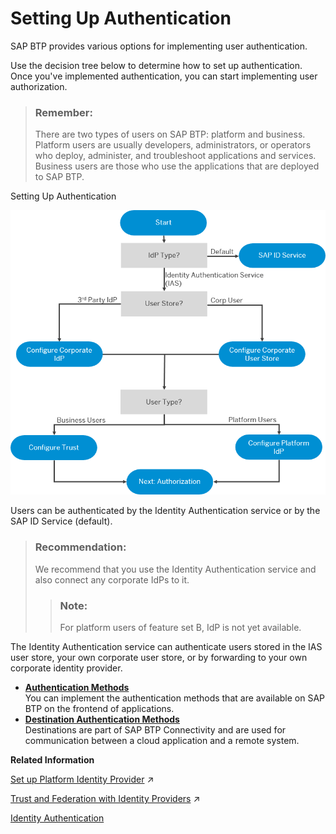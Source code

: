<!-- loio1dbce9caa4314103bbc9a7e3ca548280 -->

# Setting Up Authentication

SAP BTP provides various options for implementing user authentication.

Use the decision tree below to determine how to set up authentication. Once you've implemented authentication, you can start implementing user authorization.

> ### Remember:  
> There are two types of users on SAP BTP: platform and business. Platform users are usually developers, administrators, or operators who deploy, administer, and troubleshoot applications and services. Business users are those who use the applications that are deployed to SAP BTP.

   
  
<a name="loio1dbce9caa4314103bbc9a7e3ca548280__fig_d4w_mrw_42b"/>Setting Up Authentication

 ![](../images/sap_cp_lm_authentication_49d26c9.png "Setting Up Authentication") 

Users can be authenticated by the Identity Authentication service or by the SAP ID Service \(default\).

> ### Recommendation:  
> We recommend that you use the Identity Authentication service and also connect any corporate IdPs to it.
> 
> > ### Note:  
> > For platform users of feature set B, IdP is not yet available.

The Identity Authentication service can authenticate users stored in the IAS user store, your own corporate user store, or by forwarding to your own corporate identity provider.

-   **[Authentication Methods](Authentication_Methods_9751f1b.md "You can implement the authentication methods that are available on SAP BTP on the frontend of
		applications. ")**  
You can implement the authentication methods that are available on SAP BTP on the frontend of applications.
-   **[Destination Authentication Methods](Destination_Authentication_Methods_765423d.md "Destinations are part of SAP BTP Connectivity and are
		used for communication between a cloud application and a remote system. ")**  
Destinations are part of SAP BTP Connectivity and are used for communication between a cloud application and a remote system.

**Related Information**  


[Set up Platform Identity Provider](https://help.sap.com/viewer/663f91a6573b49ae9fa5f0007abb4d18/Internal/en-US/80edbe70b8f3478d8a59c21a91a47aa6.html "The platform identity provider is the user base for access to your SAP BTP subaccount in the Neo environment. The default user base is provided by SAP ID Service. You can switch to an Identity Authentication tenant if you want to use a custom user base.") :arrow_upper_right:



[Trust and Federation with Identity Providers](https://help.sap.com/viewer/50fd4b19521f4bec9ee9cc6c72a90872//en-US/cb1bc8f1bd5c482e891063960d7acd78.html "When setting up accounts you need to assign users. While we provide you with your first users to get you started, your organization has its own user bases which you want to integrate.") :arrow_upper_right:

[Identity Authentication](https://www.sap.com/community/topics/cloud-platform-identity-authentication.html)

